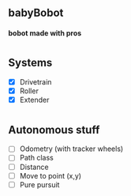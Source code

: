 ## babyBobot
#### bobot made with pros
#
## Systems
- [x] Drivetrain
- [x] Roller
- [x] Extender
#
## Autonomous stuff
- [ ] Odometry (with tracker wheels)
- [ ] Path class
- [ ] Distance
- [ ] Move to point (x,y)
- [ ] Pure pursuit